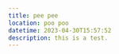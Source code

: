 ```yaml
---
title: pee pee
location: poo poo
datetime: 2023-04-30T15:57:52
description: this is a test.
---
```

